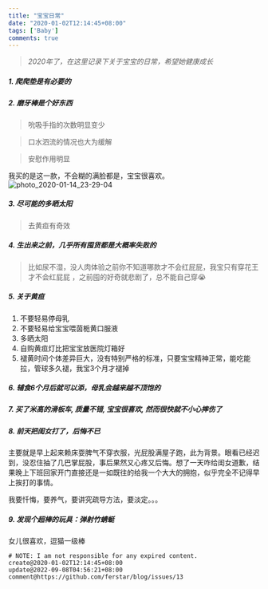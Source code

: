 ```yaml
---
title: "宝宝日常"
date: "2020-01-02T12:14:45+08:00"
tags: ['Baby']
comments: true
---
```


> _2020年了，在这里记录下关于宝宝的日常，希望她健康成长_ 

##### 1. 爬爬垫是有必要的

##### 2. 磨牙棒是个好东西

> 吮吸手指的次数明显变少

> 口水泗流的情况也大为缓解

> 安慰作用明显

我买的是这一款，不会糊的满脸都是，宝宝很喜欢。
![photo_2020-01-14_23-29-04](https://user-images.githubusercontent.com/2854276/72357324-bcdae080-3725-11ea-931b-a97f597064dd.jpg)

##### 3. 尽可能的多晒太阳

> 去黄疸有奇效

##### 4. 生出来之前，几乎所有囤货都是大概率失败的

> 比如尿不湿，没人肉体验之前你不知道哪款才不会红屁屁，我宝只有穿花王才不会红屁屁 ，之前囤的好奇就悲剧了，总不能自己穿:sob:


##### 5. 关于黄疸
1. 不要轻易停母乳
2. 不要轻易给宝宝喂茵栀黄口服液
3. 多晒太阳
4. 自购黄疸灯比把宝宝放医院灯箱好
5. 褪黄时间个体差异巨大，没有特别严格的标准，只要宝宝精神正常，能吃能拉，管球多久褪，我宝3个月才褪掉

##### 6. 辅食6个月后就可以添，母乳会越来越不顶饱的

##### 7. 买了米高的滑板车, 质量不错, 宝宝很喜欢, 然而很快就不小心摔伤了

##### 8. 前天把闺女打了，后悔不已

主要就是早上起来赖床耍脾气不穿衣服，光屁股满屋子跑，此为背景。眼看已经迟到，没忍住抽了几巴掌屁股，事后果然又心疼又后悔。想了一天咋给闺女道歉，结果晚上下班回家开门直接还是一如既往的给我一个大大的拥抱，似乎完全不记得早上挨打的事情。

我要忏悔，要养气，要讲究疏导方法，要淡定。。。

##### 9. 发现个超棒的玩具：弹射竹蜻蜓

女儿很喜欢，逗猫一级棒

```
# NOTE: I am not responsible for any expired content.
create@2020-01-02T12:14:45+08:00
update@2022-09-08T04:56:21+08:00
comment@https://github.com/ferstar/blog/issues/13
```
